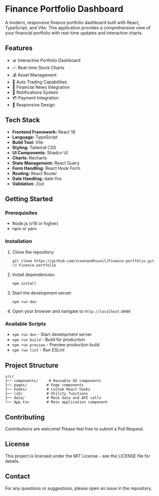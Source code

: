 # Finance Portfolio Dashboard

A modern, responsive finance portfolio dashboard built with React, TypeScript, and Vite. This application provides a comprehensive view of your financial portfolio with real-time updates and interactive charts.

## Features

- 📊 Interactive Portfolio Dashboard
- 📈 Real-time Stock Charts
- 💰 Asset Management
- 🔄 Auto Trading Capabilities
- 📰 Financial News Integration
- 🔔 Notifications System
- 💳 Payment Integration
- 📱 Responsive Design

## Tech Stack

- **Frontend Framework:** React 18
- **Language:** TypeScript
- **Build Tool:** Vite
- **Styling:** Tailwind CSS
- **UI Components:** Shadcn UI
- **Charts:** Recharts
- **State Management:** React Query
- **Form Handling:** React Hook Form
- **Routing:** React Router
- **Date Handling:** date-fns
- **Validation:** Zod

## Getting Started

### Prerequisites

- Node.js (v16 or higher)
- npm or yarn

### Installation

1. Clone the repository:
   ```bash
   git clone https://github.com/sreenandhsunil/Finance-portfolio.git
   cd Finance-portfolio
   ```

2. Install dependencies:
   ```bash
   npm install
   ```

3. Start the development server:
   ```bash
   npm run dev
   ```

4. Open your browser and navigate to `http://localhost:8080`

### Available Scripts

- `npm run dev` - Start development server
- `npm run build` - Build for production
- `npm run preview` - Preview production build
- `npm run lint` - Run ESLint

## Project Structure

```
src/
├── components/     # Reusable UI components
├── pages/         # Page components
├── hooks/         # Custom React hooks
├── lib/           # Utility functions
├── data/          # Mock data and API calls
└── App.tsx        # Main application component
```

## Contributing

Contributions are welcome! Please feel free to submit a Pull Request.

## License

This project is licensed under the MIT License - see the LICENSE file for details.

## Contact

For any questions or suggestions, please open an issue in the repository. 
